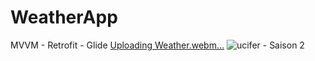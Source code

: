 # WeatherApp
MVVM - Retrofit - Glide 
[Uploading Weather.webm…]()
<img src="[http://i.imgur.com/bPCSY43.jpg](https://github.com/omerdogans/WeatherApp/assets/39188613/38c25e4c-a342-47b0-8a8b-53efff01a8d9)" alt="ucifer - Saison 2" resize="w:450,h:600">
